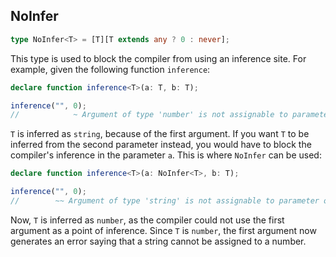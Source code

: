 ## NoInfer

```ts
type NoInfer<T> = [T][T extends any ? 0 : never];
```

This type is used to block the compiler from using an inference site.
For example, given the following function `inference`:

```ts
declare function inference<T>(a: T, b: T);

inference("", 0);
//            ~ Argument of type 'number' is not assignable to parameter of type 'string'.
```

`T` is inferred as `string`, because of the first argument.
If you want `T` to be inferred from the second parameter instead, you would have to block the compiler's inference in the parameter `a`.
This is where `NoInfer` can be used:

```ts
declare function inference<T>(a: NoInfer<T>, b: T);

inference("", 0);
//        ~~ Argument of type 'string' is not assignable to parameter of type 'number'.
```

Now, `T` is inferred as `number`, as the compiler could not use the first argument as a point of inference.
Since `T` is `number`, the first argument now generates an error saying that a string cannot be assigned to a number.
